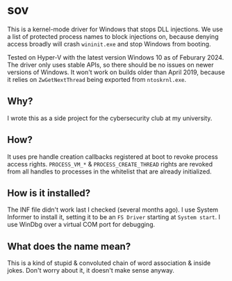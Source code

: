 # sov
This is a kernel-mode driver for Windows that stops DLL injections. We use a
list of protected process names to block injections on, because denying access
broadly will crash `wininit.exe` and stop Windows from booting.

Tested on Hyper-V with the latest version Windows 10 as of Feburary 2024. The
driver only uses stable APIs, so there should be no issues on newer versions of
Windows. It won't work on builds older than April 2019, because it relies on
`ZwGetNextThread` being exported from `ntoskrnl.exe`.

## Why?
I wrote this as a side project for the cybersecurity club at my university.

## How?
It uses pre handle creation callbacks registered at boot to revoke
process access rights. `PROCESS_VM_*` & `PROCESS_CREATE_THREAD` rights are
revoked from all handles to processes in the whitelist that are already
initialized.

## How is it installed?
The INF file didn't work last I checked (several months ago). I use System
Informer to install it, setting it to be an `FS Driver` starting at `System
start`. I use WinDbg over a virtual COM port for debugging.

## What does the name mean?
This is a kind of stupid & convoluted chain of word association & inside jokes.
Don't worry about it, it doesn't make sense anyway.


